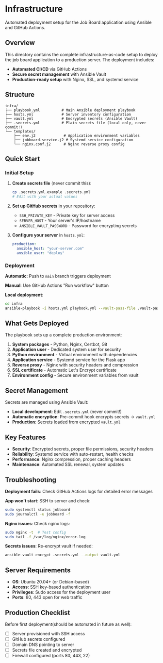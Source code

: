 # Infrastructure

Automated deployment setup for the Job Board application using Ansible and GitHub Actions.

## Overview

This directory contains the complete infrastructure-as-code setup to deploy the job board application to a production server. The deployment includes:

- **Automated CI/CD** via GitHub Actions
- **Secure secret management** with Ansible Vault
- **Production-ready setup** with Nginx, SSL, and systemd service

## Structure

```
infra/
├── playbook.yml          # Main Ansible deployment playbook
├── hosts.yml             # Server inventory configuration
├── vault.yml             # Encrypted secrets (Ansible Vault)
├── .secrets.yml          # Plain secrets file (local only, never commit!)
└── templates/
    ├── env.j2             # Application environment variables
    ├── jobboard.service.j2 # Systemd service configuration
    └── nginx.conf.j2      # Nginx reverse proxy config
```

## Quick Start

### Initial Setup

1. **Create secrets file** (never commit this):
   ```bash
   cp .secrets.yml.example .secrets.yml
   # Edit with your actual values
   ```

2. **Set up GitHub secrets** in your repository:
   - `SSH_PRIVATE_KEY` - Private key for server access
   - `SERVER_HOST` - Your server's IP/hostname
   - `ANSIBLE_VAULT_PASSWORD` - Password for encrypting secrets

3. **Configure your server** in `hosts.yml`:
   ```yaml
   production:
     ansible_host: "your-server.com"
     ansible_user: "deploy"
   ```

### Deployment

**Automatic**: Push to `main` branch triggers deployment

**Manual**: Use GitHub Actions "Run workflow" button

**Local deployment**:
```bash
cd infra
ansible-playbook -i hosts.yml playbook.yml --vault-pass-file .vault-password
```

## What Gets Deployed

The playbook sets up a complete production environment:

1. **System packages** - Python, Nginx, Certbot, Git
2. **Application user** - Dedicated system user for security
3. **Python environment** - Virtual environment with dependencies
4. **Application service** - Systemd service for the Flask app
5. **Reverse proxy** - Nginx with security headers and compression
6. **SSL certificate** - Automatic Let's Encrypt certificate
7. **Environment config** - Secure environment variables from vault

## Secret Management

Secrets are managed using Ansible Vault:

- **Local development**: Edit `.secrets.yml` (never commit!)
- **Automatic encryption**: Pre-commit hook encrypts secrets → `vault.yml`
- **Production**: Secrets loaded from encrypted `vault.yml`

## Key Features

- **Security**: Encrypted secrets, proper file permissions, security headers
- **Reliability**: Systemd service with auto-restart, health checks
- **Performance**: Nginx compression, proper caching headers
- **Maintenance**: Automated SSL renewal, system updates

## Troubleshooting

**Deployment fails**: Check GitHub Actions logs for detailed error messages

**App won't start**: SSH to server and check:
```bash
sudo systemctl status jobboard
sudo journalctl -u jobboard -f
```

**Nginx issues**: Check nginx logs:
```bash
sudo nginx -t  # Test config
sudo tail -f /var/log/nginx/error.log
```

**Secrets issues**: Re-encrypt vault if needed:
```bash
ansible-vault encrypt .secrets.yml --output vault.yml
```

## Server Requirements

- **OS**: Ubuntu 20.04+ (or Debian-based)
- **Access**: SSH key-based authentication
- **Privileges**: Sudo access for the deployment user
- **Ports**: 80, 443 open for web traffic

## Production Checklist

Before first deployment(should be automated in future as well):
- [ ] Server provisioned with SSH access
- [ ] GitHub secrets configured
- [ ] Domain DNS pointing to server
- [ ] Secrets file created and encrypted
- [ ] Firewall configured (ports 80, 443, 22)
